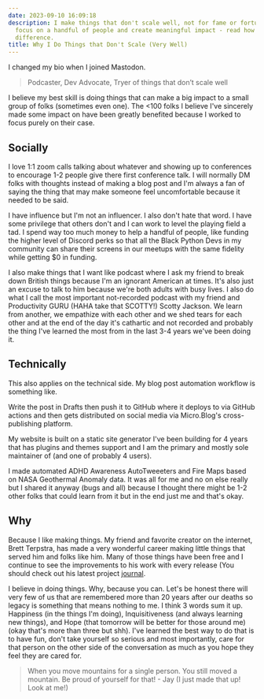```yaml
---
date: 2023-09-10 16:09:18
description: I make things that don't scale well, not for fame or fortune, but to
  focus on a handful of people and create meaningful impact - read how I've made a
  difference.
title: Why I Do Things that Don't Scale (Very Well)
---
```


I changed my bio when I joined Mastodon.

> Podcaster, Dev Advocate, Tryer of things that don’t scale well

I believe my best skill is doing things that can make a big impact to a small group of folks (sometimes even one). The <100 folks I believe I've sincerely made some impact on have been greatly benefited because I worked to focus purely on their case.

## Socially

I love 1:1 zoom calls talking about whatever and showing up to conferences to encourage 1-2 people give there first conference talk. I will normally DM folks with thoughts instead of making a blog post and I'm always a fan of saying the thing that may make someone feel uncomfortable because it needed to be said.

I have influence but I'm not an influencer. I also don't hate that word. I have some privilege that others don't and I can work to level the playing field a tad. I spend way too much money to help a handful of people, like funding the higher level of Discord perks so that all the Black Python Devs in my community can share their screens in our meetups with the same fidelity while getting $0 in funding.

I also make things that I want like podcast where I ask my friend to break down British things because I'm an ignorant American at times. It's also just an excuse to talk to him because we're both adults with busy lives. I also do what I call the most important not-recorded podcast with my friend and Productivity GURU (HAHA take that SCOTTY!) Scotty Jackson. We learn from another, we empathize with each other and we shed tears for each other and at the end of the day it's cathartic and not recorded and probably the thing I've learned the most from in the last 3-4 years we've been doing it.

## Technically

This also applies on the technical side. My blog post automation workflow is something like.

Write the post in Drafts then push it to GitHub where it deploys to via GitHub actions and then gets distributed on social media via Micro.Blog's cross-publishing platform.

My website is built on a static site generator I've been building for 4 years that has plugins and themes support and I am the primary and mostly sole maintainer of (and one of probably 4 users).

I made automated ADHD Awareness AutoTweeeters and Fire Maps based on NASA Geothermal Anomaly data. It was all for me and no on else really but I shared it anyway (bugs and all) because I thought there might be 1-2 other folks that could learn from it but in the end just me and that's okay.

## Why

Because I like making things. My friend and favorite creator on the internet, Brett Terpstra, has made a very wonderful career making little things that served him and folks like him. Many of those things have been free and I continue to see the improvements to his work with every release (You should check out his latest project [journal](https://brettterpstra.com/projects/journal-cli/).

I believe in doing things. Why, because you can. Let's be honest there will very few of us that are remembered more than 20 years after our deaths so legacy is something that means nothing to me. I think 3 words sum it up. Happiness (in the things I'm doing),  Inquisitiveness (and always learning new things), and Hope (that tomorrow will be better for those around me) (okay that's more than three but shh). I've learned the best way to do that is to have fun, don't take yourself so serious and most importantly, care for that person on the other side of the conversation as much as you hope they feel they are cared for.

> When you move mountains for a single person. You still moved a mountain. Be proud of yourself for that! - Jay (I just made that up! Look at me!)
